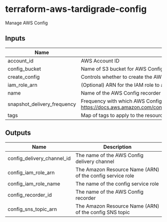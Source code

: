 # terraform-aws-tardigrade-config

Manage AWS Config

## Inputs

| Name | Description | Type | Default | Required |
|------|-------------|:----:|:-----:|:-----:|
| account\_id | AWS Account ID | string | `"null"` | no |
| config\_bucket | Name of S3 bucket for AWS Config inventory; bucket must already exist | string | `"null"` | no |
| create\_config | Controls whether to create the AWS Config | bool | `"true"` | no |
| iam\_role\_arn | \(Optional\) ARN for the IAM role to attach to the config recorder. If blank, a minimal role will be created | string | `"null"` | no |
| name | Name of the AWS Config recorder | string | `"default"` | no |
| snapshot\_delivery\_frequency | Frequency with which AWS Config recurringly delivers configuration snapshots, see <https://docs.aws.amazon.com/config/latest/APIReference/API\_ConfigSnapshotDeliveryProperties.html#API\_ConfigSnapshotDeliveryProperties\_Contents> | string | `"TwentyFour_Hours"` | no |
| tags | Map of tags to apply to the resources | map(string) | `<map>` | no |

## Outputs

| Name | Description |
|------|-------------|
| config\_delivery\_channel\_id | The name of the AWS Config delivery channel |
| config\_iam\_role\_arn | The Amazon Resource Name \(ARN\) of the config service role |
| config\_iam\_role\_name | The name of the config service role |
| config\_recorder\_id | The name of the AWS Config recorder |
| config\_sns\_topic\_arn | The Amazon Resource Name \(ARN\) of the config SNS topic |

